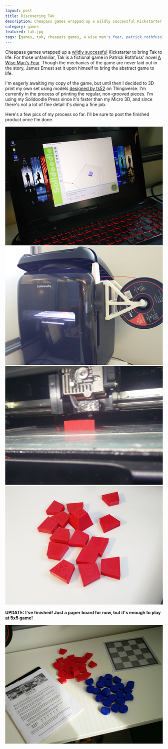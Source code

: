 ```yaml
---
layout: post
title: Discovering Tak
description: Cheapass games wrapped up a wildly successful Kickstarter to bring Tak to life. I decided to 3D print my own set.
category: games
featured: tak.jpg
tags: [games, tak, cheapass games, a wise man's fear, patrick rothfuss]
---
```


Cheapass games wrapped up a [wildly successful](https://www.kickstarter.com/projects/cheapassgames/tak-a-beautiful-game) Kickstarter to bring Tak to life. For those unfamiliar, Tak is a fictional game in Patrick Rothfuss' novel [A Wise Man's Fear](http://www.patrickrothfuss.com/content/books.asp). Though the mechanics of the game are never laid out in the story, James Ernest set it upon himself to bring the abstract game to life.

I'm eagerly awaiting my copy of the game, but until then I decided to 3D print my own set using models [designed by ts52](http://www.thingiverse.com/thing:1042991) on Thingiverse. I'm currently in the process of printing the regular, non-grooved pieces. I'm using my Solidoodle Press since it's faster than my Micro 3D, and since there's not a lot of fine detail it's doing a fine job.

Here's a few pics of my process so far. I'll be sure to post the finished product once I'm done.

![Tak Model](/images/tak/takmodel.jpg)
![Tak Printer](/images/tak/takprinter.jpg)
![Tak Printing](/images/tak/takprinting.jpg)
![Tak Pieces](/images/tak/takpieces.jpg)

**UPDATE: I've finished! Just a paper board for now, but it's enough to play at 5x5 game!**

![Tak Printed](/images/tak/tak-printed.jpeg)
